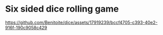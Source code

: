 # Six sided dice rolling game
https://github.com/Benitoite/dice/assets/17919239/bccf4705-c393-40e2-916f-190c9058c429



